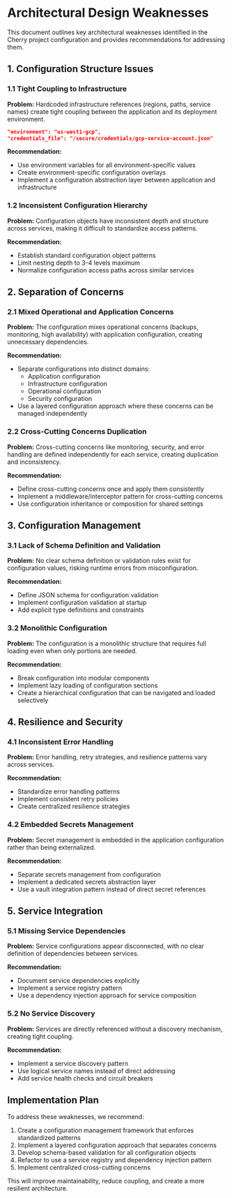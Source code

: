 # Architectural Design Weaknesses

This document outlines key architectural weaknesses identified in the Cherry project configuration and provides recommendations for addressing them.

## 1. Configuration Structure Issues

### 1.1 Tight Coupling to Infrastructure

**Problem:** Hardcoded infrastructure references (regions, paths, service names) create tight coupling between the application and its deployment environment.

```json
"environment": "us-west1-gcp",
"credentials_file": "/secure/credentials/gcp-service-account.json"
```

**Recommendation:** 
- Use environment variables for all environment-specific values
- Create environment-specific configuration overlays
- Implement a configuration abstraction layer between application and infrastructure

### 1.2 Inconsistent Configuration Hierarchy

**Problem:** Configuration objects have inconsistent depth and structure across services, making it difficult to standardize access patterns.

**Recommendation:**
- Establish standard configuration object patterns
- Limit nesting depth to 3-4 levels maximum
- Normalize configuration access paths across similar services

## 2. Separation of Concerns

### 2.1 Mixed Operational and Application Concerns

**Problem:** The configuration mixes operational concerns (backups, monitoring, high availability) with application configuration, creating unnecessary dependencies.

**Recommendation:**
- Separate configurations into distinct domains:
  - Application configuration
  - Infrastructure configuration
  - Operational configuration
  - Security configuration
- Use a layered configuration approach where these concerns can be managed independently

### 2.2 Cross-Cutting Concerns Duplication

**Problem:** Cross-cutting concerns like monitoring, security, and error handling are defined independently for each service, creating duplication and inconsistency.

**Recommendation:**
- Define cross-cutting concerns once and apply them consistently
- Implement a middleware/interceptor pattern for cross-cutting concerns
- Use configuration inheritance or composition for shared settings

## 3. Configuration Management

### 3.1 Lack of Schema Definition and Validation

**Problem:** No clear schema definition or validation rules exist for configuration values, risking runtime errors from misconfiguration.

**Recommendation:**
- Define JSON schema for configuration validation
- Implement configuration validation at startup
- Add explicit type definitions and constraints

### 3.2 Monolithic Configuration

**Problem:** The configuration is a monolithic structure that requires full loading even when only portions are needed.

**Recommendation:**
- Break configuration into modular components
- Implement lazy loading of configuration sections
- Create a hierarchical configuration that can be navigated and loaded selectively

## 4. Resilience and Security

### 4.1 Inconsistent Error Handling

**Problem:** Error handling, retry strategies, and resilience patterns vary across services.

**Recommendation:**
- Standardize error handling patterns
- Implement consistent retry policies
- Create centralized resilience strategies

### 4.2 Embedded Secrets Management

**Problem:** Secret management is embedded in the application configuration rather than being externalized.

**Recommendation:**
- Separate secrets management from configuration
- Implement a dedicated secrets abstraction layer
- Use a vault integration pattern instead of direct secret references

## 5. Service Integration

### 5.1 Missing Service Dependencies

**Problem:** Service configurations appear disconnected, with no clear definition of dependencies between services.

**Recommendation:**
- Document service dependencies explicitly
- Implement a service registry pattern
- Use a dependency injection approach for service composition

### 5.2 No Service Discovery

**Problem:** Services are directly referenced without a discovery mechanism, creating tight coupling.

**Recommendation:**
- Implement a service discovery pattern
- Use logical service names instead of direct addressing
- Add service health checks and circuit breakers

## Implementation Plan

To address these weaknesses, we recommend:

1. Create a configuration management framework that enforces standardized patterns
2. Implement a layered configuration approach that separates concerns
3. Develop schema-based validation for all configuration objects
4. Refactor to use a service registry and dependency injection pattern
5. Implement centralized cross-cutting concerns

This will improve maintainability, reduce coupling, and create a more resilient architecture.
